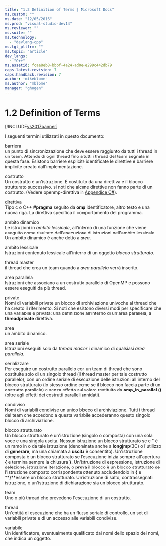 ```yaml
---
title: "1.2 Definition of Terms | Microsoft Docs"
ms.custom: ""
ms.date: "12/05/2016"
ms.prod: "visual-studio-dev14"
ms.reviewer: ""
ms.suite: ""
ms.technology: 
  - "devlang-cpp"
ms.tgt_pltfrm: ""
ms.topic: "article"
dev_langs: 
  - "C++"
ms.assetid: fcaa8eb8-bbbf-4a24-ad0e-e299c442db79
caps.latest.revision: 7
caps.handback.revision: 7
author: "mikeblome"
ms.author: "mblome"
manager: "ghogen"
---
```

# 1.2 Definition of Terms
[!INCLUDE[vs2017banner](../../assembler/inline/includes/vs2017banner.md)]

I seguenti termini utilizzati in questo documento:  
  
 barriera  
 un punto di sincronizzazione che deve essere raggiunto da tutti i thread in un team.  Attende di ogni thread fino a tutti i thread del team segnala in questa fase.  Esistono barriere esplicite identificate le direttive e barriere implicite creato dall'implementazione.  
  
 costrutto  
 Un costrutto è un'istruzione.  È costituito da una direttiva e il blocco strutturato successivo.  si noti che alcune direttive non fanno parte di un costrutto.  \(Vedere openmp\-direttiva in [Appendice C\#](../../parallel/openmp/c-openmp-c-and-cpp-grammar.md)\).  
  
 direttiva  
 Tipo c o C\+\+ **\#pragma** seguito da  **omp** identificatore, altro testo e una nuova riga.  La direttiva specifica il comportamento del programma.  
  
 ambito dinamico  
 Le istruzioni in *ambito lessicale*, all'interno di una funzione che viene eseguito come risultato dell'esecuzione di istruzioni nell'ambito lessicale.  Un ambito dinamico è anche detto a *area*.  
  
 ambito lessicale  
 Istruzioni contenuto lessicale all'interno di un oggetto *blocco strutturato*.  
  
 thread master  
 il thread che crea un team quando a *area parallela* verrà inserito.  
  
 area parallela  
 Istruzioni che associano a un costrutto parallelo di OpenMP e possono essere eseguiti da più thread.  
  
 private  
 Nomi di variabili private un blocco di archiviazione univoche al thread che ha creato il riferimento.  Si noti che esistono diversi modi per specificare che una variabile è privata: una definizione all'interno di un'area parallela, a **threadprivate** direttiva.  
  
 area  
 un ambito dinamico.  
  
 area seriale  
 Istruzioni eseguiti solo da *thread master* i dinamico di qualsiasi *area parallela*.  
  
 serializzare  
 Per eseguire un costrutto parallelo con un team di thread che sono costituite solo di un singolo thread \(il thread master per tale costrutto parallelo\), con un ordine seriale di esecuzione delle istruzioni all'interno del blocco strutturato \(lo stesso ordine come se il blocco non faccia parte di un costrutto parallelo\) e senza effetto sul valore restituito da **omp\_in\_parallel \(\)** \(oltre agli effetti dei costrutti paralleli annidati\).  
  
 condiviso  
 Nomi di variabili condivise un unico blocco di archiviazione.  Tutti i thread del team che accedono a questa variabile accederanno questo singolo blocco di archiviazione.  
  
 blocco strutturato  
 Un blocco strutturato è un'istruzione \(singolo o composta\) con una sola voce e una singola uscita.  Nessun istruzione un blocco strutturato se c " è un ramo in o da tale istruzione \(denominata anche a **longjmp**\(3C\) o l'utilizzo di  **generare**, ma una chiamata a  **uscita** è consentito\).  Un'istruzione composta è un blocco strutturato se l'esecuzione inizia sempre all'apertura **{** e termina sempre la chiusura **}**.  Un'istruzione di espressione, istruzione di selezione, istruzione iterazione, o **prova** il blocco è un blocco strutturato se l'istruzione composto corrispondente ottenuto accludendolo in  **{** e **}**essere un blocco strutturato.  Un'istruzione di salto, contrassegnati istruzione, o un'istruzione di dichiarazione sia un blocco strutturato.  
  
 team  
 Uno o più thread che prevedono l'esecuzione di un costrutto.  
  
 thread  
 Un'entità di esecuzione che ha un flusso seriale di controllo, un set di variabili private e di un accesso alle variabili condivise.  
  
 variabile  
 Un identificatore, eventualmente qualificato dai nomi dello spazio dei nomi, che indica un oggetto.